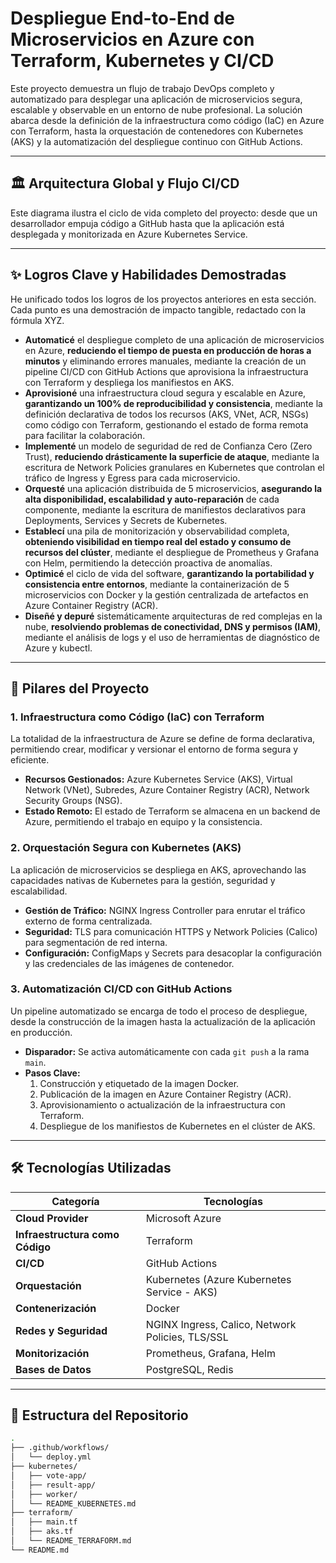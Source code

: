 # Despliegue End-to-End de Microservicios en Azure con Terraform, Kubernetes y CI/CD

Este proyecto demuestra un flujo de trabajo DevOps completo y automatizado para desplegar una aplicación de microservicios segura, escalable y observable en un entorno de nube profesional. La solución abarca desde la definición de la infraestructura como código (IaC) en Azure con Terraform, hasta la orquestación de contenedores con Kubernetes (AKS) y la automatización del despliegue continuo con GitHub Actions.

---

## 🏛️ Arquitectura Global y Flujo CI/CD

Este diagrama ilustra el ciclo de vida completo del proyecto: desde que un desarrollador empuja código a GitHub hasta que la aplicación está desplegada y monitorizada en Azure Kubernetes Service.

---

## ✨ Logros Clave y Habilidades Demostradas

He unificado todos los logros de los proyectos anteriores en esta sección. Cada punto es una demostración de impacto tangible, redactado con la fórmula XYZ.

* **Automaticé** el despliegue completo de una aplicación de microservicios en Azure, **reduciendo el tiempo de puesta en producción de horas a minutos** y eliminando errores manuales, mediante la creación de un pipeline CI/CD con GitHub Actions que aprovisiona la infraestructura con Terraform y despliega los manifiestos en AKS.
* **Aprovisioné** una infraestructura cloud segura y escalable en Azure, **garantizando un 100% de reproducibilidad y consistencia**, mediante la definición declarativa de todos los recursos (AKS, VNet, ACR, NSGs) como código con Terraform, gestionando el estado de forma remota para facilitar la colaboración.
* **Implementé** un modelo de seguridad de red de Confianza Cero (Zero Trust), **reduciendo drásticamente la superficie de ataque**, mediante la escritura de Network Policies granulares en Kubernetes que controlan el tráfico de Ingress y Egress para cada microservicio.
* **Orquesté** una aplicación distribuida de 5 microservicios, **asegurando la alta disponibilidad, escalabilidad y auto-reparación** de cada componente, mediante la escritura de manifiestos declarativos para Deployments, Services y Secrets de Kubernetes.
* **Establecí** una pila de monitorización y observabilidad completa, **obteniendo visibilidad en tiempo real del estado y consumo de recursos del clúster**, mediante el despliegue de Prometheus y Grafana con Helm, permitiendo la detección proactiva de anomalías.
* **Optimicé** el ciclo de vida del software, **garantizando la portabilidad y consistencia entre entornos**, mediante la containerización de 5 microservicios con Docker y la gestión centralizada de artefactos en Azure Container Registry (ACR).
* **Diseñé y depuré** sistemáticamente arquitecturas de red complejas en la nube, **resolviendo problemas de conectividad, DNS y permisos (IAM)**, mediante el análisis de logs y el uso de herramientas de diagnóstico de Azure y kubectl.

---

## 🚀 Pilares del Proyecto

### 1. Infraestructura como Código (IaC) con Terraform

La totalidad de la infraestructura de Azure se define de forma declarativa, permitiendo crear, modificar y versionar el entorno de forma segura y eficiente.

* **Recursos Gestionados:** Azure Kubernetes Service (AKS), Virtual Network (VNet), Subredes, Azure Container Registry (ACR), Network Security Groups (NSG).
* **Estado Remoto:** El estado de Terraform se almacena en un backend de Azure, permitiendo el trabajo en equipo y la consistencia.

### 2. Orquestación Segura con Kubernetes (AKS)

La aplicación de microservicios se despliega en AKS, aprovechando las capacidades nativas de Kubernetes para la gestión, seguridad y escalabilidad.

* **Gestión de Tráfico:** NGINX Ingress Controller para enrutar el tráfico externo de forma centralizada.
* **Seguridad:** TLS para comunicación HTTPS y Network Policies (Calico) para segmentación de red interna.
* **Configuración:** ConfigMaps y Secrets para desacoplar la configuración y las credenciales de las imágenes de contenedor.

### 3. Automatización CI/CD con GitHub Actions

Un pipeline automatizado se encarga de todo el proceso de despliegue, desde la construcción de la imagen hasta la actualización de la aplicación en producción.

* **Disparador:** Se activa automáticamente con cada `git push` a la rama `main`.
* **Pasos Clave:**
    1.  Construcción y etiquetado de la imagen Docker.
    2.  Publicación de la imagen en Azure Container Registry (ACR).
    3.  Aprovisionamiento o actualización de la infraestructura con Terraform.
    4.  Despliegue de los manifiestos de Kubernetes en el clúster de AKS.

---

## 🛠️ Tecnologías Utilizadas

| Categoría                 | Tecnologías                                       |
| ------------------------- | ------------------------------------------------- |
| **Cloud Provider** | Microsoft Azure                                   |
| **Infraestructura como Código** | Terraform                                         |
| **CI/CD** | GitHub Actions                                    |
| **Orquestación** | Kubernetes (Azure Kubernetes Service - AKS)       |
| **Contenerización** | Docker                                            |
| **Redes y Seguridad** | NGINX Ingress, Calico, Network Policies, TLS/SSL  |
| **Monitorización** | Prometheus, Grafana, Helm                         |
| **Bases de Datos** | PostgreSQL, Redis                                 |

---

## 📁 Estructura del Repositorio

```bash
.
├── .github/workflows/    
│   └── deploy.yml
├── kubernetes/            
│   ├── vote-app/
│   ├── result-app/
│   ├── worker/
│   └── README_KUBERNETES.md           
├── terraform/              
│   ├── main.tf
│   ├── aks.tf
│   └── README_TERRAFORM.md           
└── README.md               